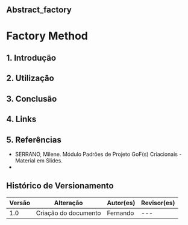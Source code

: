 ## Abstract_factory

# Factory Method

## 1. Introdução


## 2. Utilização

## 3. Conclusão


## 4. Links

## 5. Referências

- SERRANO, Milene. Módulo Padrões de Projeto GoF(s) Criacionais - Material em Slides.
- 
## Histórico de Versionamento

| Versão | Alteração | Autor(es) | Revisor(es) |
| --- | --- | --- | --- |
| 1.0 | Criação do documento | Fernando | --- |
